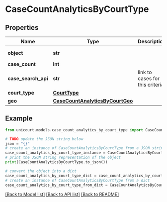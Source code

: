 # CaseCountAnalyticsByCourtType


## Properties

Name | Type | Description | Notes
------------ | ------------- | ------------- | -------------
**object** | **str** |  | [default to 'CaseCountAnalyticsByCourtType']
**case_count** | **int** |  | 
**case_search_api** | **str** | link to cases for this criteria. | 
**court_type** | [**CourtType**](CourtType.md) |  | 
**geo** | [**CaseCountAnalyticsByCourtGeo**](CaseCountAnalyticsByCourtGeo.md) |  | 

## Example

```python
from unicourt.models.case_count_analytics_by_court_type import CaseCountAnalyticsByCourtType

# TODO update the JSON string below
json = "{}"
# create an instance of CaseCountAnalyticsByCourtType from a JSON string
case_count_analytics_by_court_type_instance = CaseCountAnalyticsByCourtType.from_json(json)
# print the JSON string representation of the object
print(CaseCountAnalyticsByCourtType.to_json())

# convert the object into a dict
case_count_analytics_by_court_type_dict = case_count_analytics_by_court_type_instance.to_dict()
# create an instance of CaseCountAnalyticsByCourtType from a dict
case_count_analytics_by_court_type_from_dict = CaseCountAnalyticsByCourtType.from_dict(case_count_analytics_by_court_type_dict)
```
[[Back to Model list]](../README.md#documentation-for-models) [[Back to API list]](../README.md#documentation-for-api-endpoints) [[Back to README]](../README.md)


